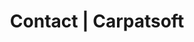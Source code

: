 ---
layout: contact
title: Contact | Carpatsoft
description: Web software outsourcing in Cluj Napoca Romania
keywords: websites, low price websites 
sliderimg: /img/slides/slider-code.jpg
permalink: contact/index.html
---